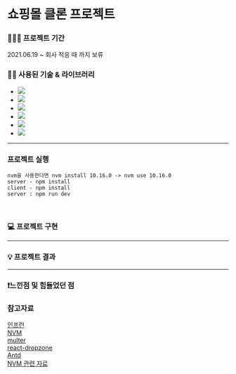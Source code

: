 # 쇼핑몰 클론 프로젝트 

### 👨🏻‍💻 프로젝트 기간
2021.06.19 ~ 회사 적응 때 까지 보류

### 💁🏻 사용된 기술 & 라이브러리

+ <img src="https://img.shields.io/badge/React-blue?style=flat-square&logo=React&logoColor=white"/><br/>
+ <img src="https://img.shields.io/badge/Node.js-339933?style=flat-square&logo=Node.js&logoColor=white"/><br/>
+ <img src="https://img.shields.io/badge/Javascript-important?style=flat-square&logo=Javascript&logoColor=white"/><br/>
+ <img src="https://img.shields.io/badge/Redux-3766AB?style=flat-square&logo=Redux&logoColor=white"/><br/>
+ <img src="https://img.shields.io/badge/MongoDB-lightgray?style=flat-square&logo=MongoDB&logoColor=white"/><br/>
+ <img src="https://img.shields.io/badge/Ant Design-0170FE?style=flat-square&logo=Ant-Design&logoColor=white"/><br/>

- - - - -
### 프로젝트 실행
    nvm을 사용한다면 nvm install 10.16.0 -> nvm use 10.16.0 
    server - npm install
    client - npm install
    server : npm run dev
</br>

### 💻 프로젝트 구현

- - - - -


### 💡 프로젝트 결과

- - - - -

### ❗️느낀점 및 힘들었던 점
    
  
### 참고자료
[인프런](https://www.inflearn.com/course/%EB%94%B0%EB%9D%BC%ED%95%98%EB%A9%B0-%EB%B0%B0%EC%9A%B0%EB%8A%94-%EB%85%B8%EB%93%9C-%EB%A6%AC%EC%95%A1%ED%8A%B8-%EC%9C%A0%ED%8A%9C%EB%B8%8C-%EB%A7%8C%EB%93%A4%EA%B8%B0/dashboard)</br>
[NVM](https://github.com/nvm-sh/nvm)</br>
[multer](https://www.npmjs.com/package/multer)</br>
[react-dropzone](https://www.npmjs.com/package/react-dropzone)</br>
[Antd](https://ant.design/)</br>
[NVM 관련 자료](https://chairking-95.tistory.com/149)

